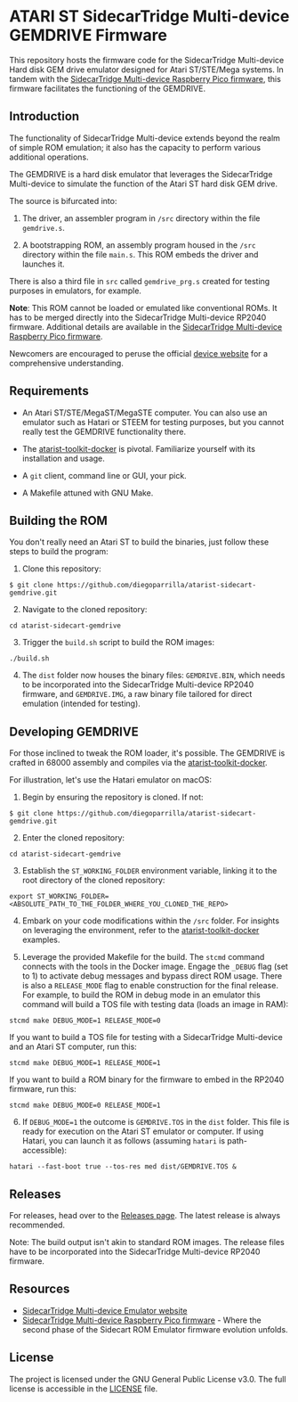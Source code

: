 # ATARI ST SidecarTridge Multi-device GEMDRIVE Firmware

This repository hosts the firmware code for the SidecarTridge Multi-device Hard disk GEM drive emulator designed for Atari ST/STE/Mega systems. In tandem with the [SidecarTridge Multi-device Raspberry Pico firmware](https://github.com/diegoparrilla/atarist-sidecart-raspberry-pico), this firmware facilitates the functioning of the GEMDRIVE.

## Introduction

The functionality of SidecarTridge Multi-device extends beyond the realm of simple ROM emulation; it also has the capacity to perform various additional operations.

The GEMDRIVE is a hard disk emulator that leverages the SidecarTridge Multi-device to simulate the function of the Atari ST hard disk GEM drive.

The source is bifurcated into:

1. The driver, an assembler program in `/src` directory within the file `gemdrive.s`.

2. A bootstrapping ROM, an assembly program housed in the `/src` directory within the file `main.s`. This ROM embeds the driver and launches it.

There is also a third file in `src` called `gemdrive_prg.s` created for testing purposes in emulators, for example.

**Note**: This ROM cannot be loaded or emulated like conventional ROMs. It has to be merged directly into the SidecarTridge Multi-device RP2040 firmware. Additional details are available in the [SidecarTridge Multi-device Raspberry Pico firmware](https://github.com/diegoparrilla/atarist-sidecart-raspberry-pico).

Newcomers are encouraged to peruse the official [device website](https://sidecartridge.com) for a comprehensive understanding.

## Requirements

- An Atari ST/STE/MegaST/MegaSTE computer. You can also use an emulator such as Hatari or STEEM for testing purposes, but you cannot really test the GEMDRIVE functionality there.

- The [atarist-toolkit-docker](https://github.com/diegoparrilla/atarist-toolkit-docker) is pivotal. Familiarize yourself with its installation and usage.

- A `git` client, command line or GUI, your pick.

- A Makefile attuned with GNU Make.

## Building the ROM

You don't really need an Atari ST to build the binaries, just follow these steps to build the program:

1. Clone this repository:

```
$ git clone https://github.com/diegoparrilla/atarist-sidecart-gemdrive.git
```

2. Navigate to the cloned repository:

```
cd atarist-sidecart-gemdrive
```

3. Trigger the `build.sh` script to build the ROM images:

```
./build.sh
```

4. The `dist` folder now houses the binary files: `GEMDRIVE.BIN`, which needs to be incorporated into the SidecarTridge Multi-device RP2040 firmware, and `GEMDRIVE.IMG`, a raw binary file tailored for direct emulation (intended for testing).

## Developing GEMDRIVE

For those inclined to tweak the ROM loader, it's possible. The GEMDRIVE is crafted in 68000 assembly and compiles via the [atarist-toolkit-docker](https://github.com/diegoparrilla/atarist-toolkit-docker).

For illustration, let's use the Hatari emulator on macOS:

1. Begin by ensuring the repository is cloned. If not:

```
$ git clone https://github.com/diegoparrilla/atarist-sidecart-gemdrive.git
```

2. Enter the cloned repository:

```
cd atarist-sidecart-gemdrive
```

3. Establish the `ST_WORKING_FOLDER` environment variable, linking it to the root directory of the cloned repository:

```
export ST_WORKING_FOLDER=<ABSOLUTE_PATH_TO_THE_FOLDER_WHERE_YOU_CLONED_THE_REPO>
```

4. Embark on your code modifications within the `/src` folder. For insights on leveraging the environment, refer to the [atarist-toolkit-docker](https://github.com/diegoparrilla/atarist-toolkit-docker) examples.

5. Leverage the provided Makefile for the build. The `stcmd` command connects with the tools in the Docker image. Engage the `_DEBUG` flag (set to 1) to activate debug messages and bypass direct ROM usage. There is also a `RELEASE_MODE` flag to enable construction for the final release. For example, to build the ROM in debug mode in an emulator this command will build a TOS file with testing data (loads an image in RAM):

```
stcmd make DEBUG_MODE=1 RELEASE_MODE=0
```

If you want to build a TOS file for testing with a SidecarTridge Multi-device and an Atari ST computer, run this:

```
stcmd make DEBUG_MODE=1 RELEASE_MODE=1
```

If you want to build a ROM binary for the firmware to embed in the RP2040 firmware, run this:

```
stcmd make DEBUG_MODE=0 RELEASE_MODE=1
```

6. If `DEBUG_MODE=1` the outcome is `GEMDRIVE.TOS` in the `dist` folder. This file is ready for execution on the Atari ST emulator or computer. If using Hatari, you can launch it as follows (assuming `hatari` is path-accessible):

```
hatari --fast-boot true --tos-res med dist/GEMDRIVE.TOS &
```

## Releases

For releases, head over to the [Releases page](https://github.com/diegoparrilla/atarist-sidecart-gemdrive/releases). The latest release is always recommended.

Note: The build output isn't akin to standard ROM images. The release files have to be incorporated into the SidecarTridge Multi-device RP2040 firmware.

## Resources 

- [SidecarTridge Multi-device Emulator website](https://sidecartridge.com)
- [SidecarTridge Multi-device Raspberry Pico firmware](https://github.com/diegoparrilla/atarist-sidecart-raspberry-pico) - Where the second phase of the Sidecart ROM Emulator firmware evolution unfolds.

## License

The project is licensed under the GNU General Public License v3.0. The full license is accessible in the [LICENSE](LICENSE) file.
